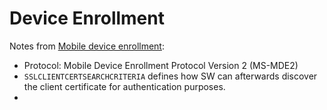 # Device Enrollment
Notes from [Mobile device enrollment](https://learn.microsoft.com/en-us/windows/client-management/mobile-device-enrollment):
* Protocol: Mobile Device Enrollment Protocol Version 2 (MS-MDE2)
* `SSLCLIENTCERTSEARCHCRITERIA` defines how SW can afterwards discover the client certificate for authentication purposes.
* 
